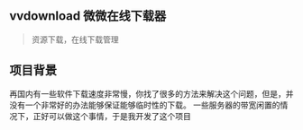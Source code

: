 ## vvdownload 微微在线下载器
> 资源下载，在线下载管理

## 项目背景
再国内有一些软件下载速度非常慢，你找了很多的方法来解决这个问题，但是，并没有一个非常好的办法能够保证能够临时性的下载。
一些服务器的带宽闲置的情况下，正好可以做这个事情，于是我开发了这个项目

